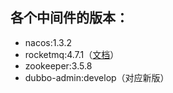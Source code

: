 ## 各个中间件的版本：
* nacos:1.3.2
* rocketmq:4.7.1（[文档](https://github.com/apache/rocketmq/blob/master/docs/cn/RocketMQ_Example.md)）
* zookeeper:3.5.8
* dubbo-admin:develop（对应新版）